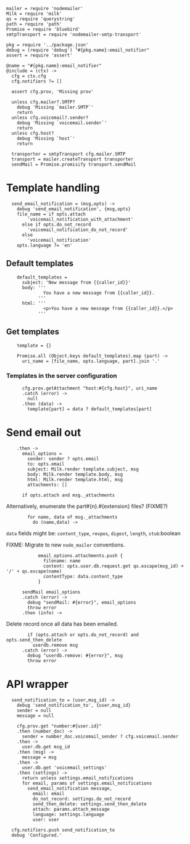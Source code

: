     mailer = require 'nodemailer'
    Milk = require 'milk'
    qs = require 'querystring'
    path = require 'path'
    Promise = require 'bluebird'
    smtpTransport = require 'nodemailer-smtp-transport'

    pkg = require '../package.json'
    debug = (require 'debug') "#{pkg.name}:email_notifier"
    assert = require 'assert'

    @name = "#{pkg.name}:email_notifier"
    @include = (ctx) ->
      cfg = ctx.cfg
      cfg.notifiers ?= []

      assert cfg.prov, 'Missing prov'

      unless cfg.mailer?.SMTP?
        debug 'Missing `mailer.SMTP`'
        return
      unless cfg.voicemail?.sender?
        debug 'Missing `voicemail.sender`'
        return
      unless cfg.host?
        debug 'Missing `host`'
        return

      transporter = smtpTransport cfg.mailer.SMTP
      transport = mailer.createTransport transporter
      sendMail = Promise.promisify transport.sendMail


Template handling
=================

      send_email_notification = (msg,opts) ->
        debug 'send_email_notification', {msg,opts}
        file_name = if opts.attach
            'voicemail_notification_with_attachment'
          else if opts.do_not_record
            'voicemail_notification_do_not_record'
          else
            'voicemail_notification'
        opts.language ?= 'en'

Default templates
-----------------

        default_templates =
          subject: 'New message from {{caller_id}}'
          body: '''
                  You have a new message from {{caller_id}}.
                '''
          html: '''
                  <p>You have a new message from {{caller_id}}.</p>
                '''

Get templates
-------------

        template = {}

        Promise.all (Object.keys default_templates).map (part) ->
          uri_name = [file_name, opts.language, part].join '.'

### Templates in the server configuration

          cfg.prov.getAttachment "host:#{cfg.host}", uri_name
          .catch (error) ->
            null
          .then (data) ->
            template[part] = data ? default_templates[part]

Send email out
==============

        .then ->
          email_options =
            sender: sender ? opts.email
            to: opts.email
            subject: Milk.render template.subject, msg
            body: Milk.render template.body, msg
            html: Milk.render template.html, msg
            attachments: []

          if opts.attach and msg._attachments

Alternatively, enumerate the part#{n}.#{extension} files? (FIXME?)

            for name, data of msg._attachments
              do (name,data) ->

`data` fields might be: `content_type`, `revpos`, `digest`, `length`, `stub`:boolean

FIXME: Migrate to new `node_mailer` conventions.

                email_options.attachments.push {
                  filename: name
                  content: opts.user.db.request.get qs.escape(msg_id) + '/' + qs.escape(name)
                  contentType: data.content_type
                }

          sendMail email_options
          .catch (error) ->
            debug "sendMail: #{error}", email_options
            throw error
          .then (info) ->

Delete record once all data has been emailed.

            if (opts.attach or opts.do_not_record) and opts.send_then_delete
              userdb.remove msg
          .catch (error) ->
            debug "userdb.remove: #{error}", msg
            throw error

API wrapper
===========

      send_notification_to = (user,msg_id) ->
        debug 'send_notification_to', {user,msg_id}
        sender = null
        message = null

        cfg.prov.get "number:#{user.id}"
        .then (number_doc) ->
          sender = number_doc.voicemail_sender ? cfg.voicemail.sender
        .then ->
          user.db.get msg_id
        .then (msg) ->
          message = msg
        .then ->
          user.db.get 'voicemail_settings'
        .then (settings) ->
          return unless settings.email_notifications
          for email, params of settings.email_notifications
            send_email_notification message,
              email: email
              do_not_record: settings.do_not_record
              send_then_delete: settings.send_then_delete
              attach: params.attach_message
              language: settings.language
              user: user

      cfg.notifiers.push send_notification_to
      debug 'Configured.'
